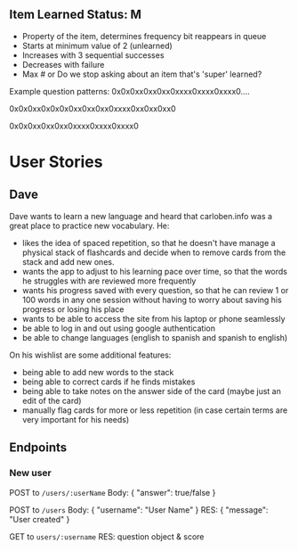 ## Item Learned Status: M
- Property of the item, determines frequency bit reappears in queue
- Starts at minimum value of 2 (unlearned)
- Increases with 3 sequential successes
- Decreases with failure
- Max # or Do we stop asking about an item that's 'super' learned?

Example question patterns:
0x0x0xx0xx0xx0xxxx0xxxx0xxxx0....

0x0x0xx0x0x0x0xx0xx0xx0xxxx0xx0xx0xx0


0x0x0xx0xx0xx0xxxx0xxxx0xxxx0

# User Stories

## Dave
Dave wants to learn a new language and heard that carloben.info was a great place to practice new vocabulary. He:

- likes the idea of spaced repetition, so that he doesn't have manage a physical stack of flashcards and decide when to remove cards from the stack and add new ones.
- wants the app to adjust to his learning pace over time, so that the words he struggles with are reviewed more frequently
- wants his progress saved with every question, so that he can review 1 or 100 words in any one session without having to worry about saving his progress or losing his place
- wants to be able to access the site from his laptop or phone seamlessly
- be able to log in and out using google authentication
- be able to change languages (english to spanish and spanish to english)

On his wishlist are some additional features:
- being able to add new words to the stack
- being able to correct cards if he finds mistakes
- being able to take notes on the answer side of the card (maybe just an edit of the card)
- manually flag cards for more or less repetition (in case certain terms are very important for his needs)


## Endpoints

### New user

POST to `/users/:userName`
Body: { "answer": true/false }

POST to `/users`
Body: { "username": "User Name" }
RES: { "message": "User created" }

GET to `users/:username`
RES: question object & score


